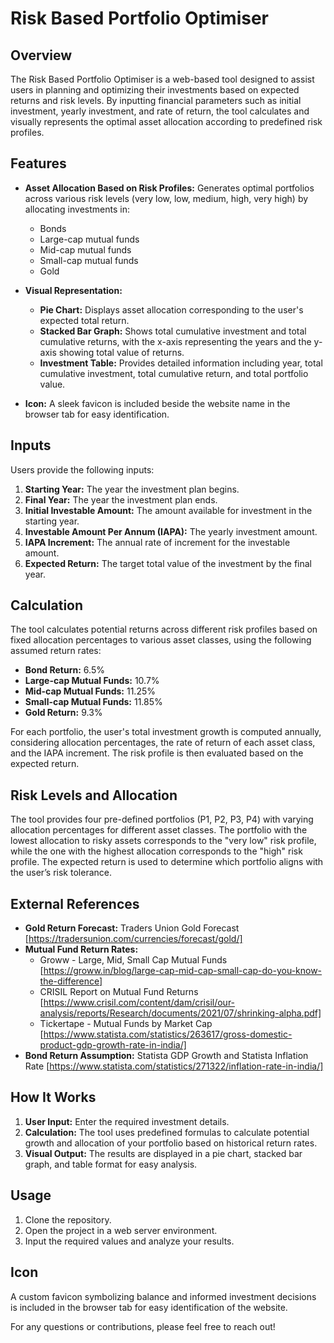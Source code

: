 # Risk Based Portfolio Optimiser

## Overview

The Risk Based Portfolio Optimiser is a web-based tool designed to assist users in planning and optimizing their investments based on expected returns and risk levels. By inputting financial parameters such as initial investment, yearly investment, and rate of return, the tool calculates and visually represents the optimal asset allocation according to predefined risk profiles.

## Features

- **Asset Allocation Based on Risk Profiles:** Generates optimal portfolios across various risk levels (very low, low, medium, high, very high) by allocating investments in:
  - Bonds
  - Large-cap mutual funds
  - Mid-cap mutual funds
  - Small-cap mutual funds
  - Gold

- **Visual Representation:**
  - **Pie Chart:** Displays asset allocation corresponding to the user's expected total return.
  - **Stacked Bar Graph:** Shows total cumulative investment and total cumulative returns, with the x-axis representing the years and the y-axis showing total value of returns.
  - **Investment Table:** Provides detailed information including year, total cumulative investment, total cumulative return, and total portfolio value.

- **Icon:** A sleek favicon is included beside the website name in the browser tab for easy identification.

## Inputs

Users provide the following inputs:

1. **Starting Year:** The year the investment plan begins.
2. **Final Year:** The year the investment plan ends.
3. **Initial Investable Amount:** The amount available for investment in the starting year.
4. **Investable Amount Per Annum (IAPA):** The yearly investment amount.
5. **IAPA Increment:** The annual rate of increment for the investable amount.
6. **Expected Return:** The target total value of the investment by the final year.

## Calculation

The tool calculates potential returns across different risk profiles based on fixed allocation percentages to various asset classes, using the following assumed return rates:

- **Bond Return:** 6.5%
- **Large-cap Mutual Funds:** 10.7%
- **Mid-cap Mutual Funds:** 11.25%
- **Small-cap Mutual Funds:** 11.85%
- **Gold Return:** 9.3%

For each portfolio, the user's total investment growth is computed annually, considering allocation percentages, the rate of return of each asset class, and the IAPA increment. The risk profile is then evaluated based on the expected return.

## Risk Levels and Allocation

The tool provides four pre-defined portfolios (P1, P2, P3, P4) with varying allocation percentages for different asset classes. The portfolio with the lowest allocation to risky assets corresponds to the "very low" risk profile, while the one with the highest allocation corresponds to the "high" risk profile. The expected return is used to determine which portfolio aligns with the user’s risk tolerance.

## External References

- **Gold Return Forecast:** Traders Union Gold Forecast [https://tradersunion.com/currencies/forecast/gold/]
- **Mutual Fund Return Rates:**
  - Groww - Large, Mid, Small Cap Mutual Funds [https://groww.in/blog/large-cap-mid-cap-small-cap-do-you-know-the-difference]
  - CRISIL Report on Mutual Fund Returns [https://www.crisil.com/content/dam/crisil/our-analysis/reports/Research/documents/2021/07/shrinking-alpha.pdf]
  - Tickertape - Mutual Funds by Market Cap [https://www.statista.com/statistics/263617/gross-domestic-product-gdp-growth-rate-in-india/]
- **Bond Return Assumption:** Statista GDP Growth and Statista Inflation Rate [https://www.statista.com/statistics/271322/inflation-rate-in-india/]

## How It Works

1. **User Input:** Enter the required investment details.
2. **Calculation:** The tool uses predefined formulas to calculate potential growth and allocation of your portfolio based on historical return rates.
3. **Visual Output:** The results are displayed in a pie chart, stacked bar graph, and table format for easy analysis.

## Usage

1. Clone the repository.
2. Open the project in a web server environment.
3. Input the required values and analyze your results.

## Icon

A custom favicon symbolizing balance and informed investment decisions is included in the browser tab for easy identification of the website.

For any questions or contributions, please feel free to reach out!
